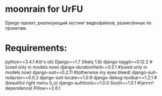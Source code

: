 moonrain for UrFU
=================


Django проект, реализующий хостинг видеофайлов, разнесённых по проектам.


Requirements:
=============

python==3.4.1                #(it's ok)
Django==1.7 (likely 1.8)
django-taggit==0.12.2        #(used only in models now)
django-durationfield==0.5.1  #(used only in models now)
django-suit==0.2.11          #(otherwise my eyes bleed)
django-suit-redactor==0.0.2
django-suit-locale==1.0.9
django-debug-toolbar==1.2.1  #(beautiful right menu 0_o)
django-authtools==1.0.0
South==1.0.1                 #(arrrrr! dependence)
Pillow==2.6.1